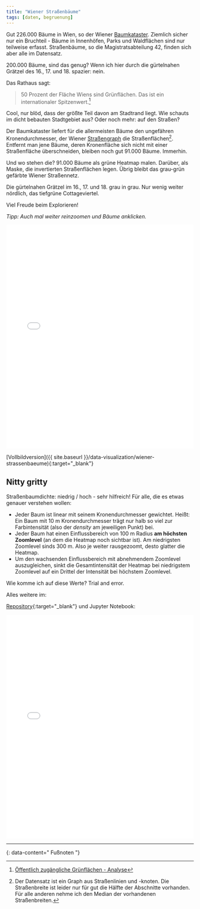 ```yaml
---
title: "Wiener Straßenbäume"
tags: [daten, begruenung]
---
```


Gut 226.000 Bäume in Wien, so der Wiener [Baumkataster](https://www.data.gv.at/katalog/de/dataset/stadt-wien_baumkatasterderstadtwien).
Ziemlich sicher nur ein Bruchteil - Bäume in Innenhöfen, Parks und Waldflächen sind nur teilweise erfasst.
Straßenbäume, so die Magistratsabteilung 42, finden sich aber alle im Datensatz.

200.000 Bäume, sind das genug?
Wenn ich hier durch die gürtelnahen Grätzel des 16., 17. und 18. spazier: nein.

Das Rathaus sagt:

> 50 Prozent der Fläche Wiens sind Grünflächen. Das ist ein internationaler Spitzenwert.[^1]

Cool, nur blöd, dass der größte Teil davon am Stadtrand liegt.
Wie schauts im dicht bebauten Stadtgebiet aus?
Oder noch mehr: auf den Straßen?

Der Baumkataster liefert für die allermeisten Bäume den ungefähren Kronendurchmesser, der Wiener [Straßengraph](https://www.data.gv.at/katalog/en/dataset/stadt-wien_straengraphwien) die Straßenflächen[^2].
Entfernt man jene Bäume, deren Kronenfläche sich nicht mit einer Straßenfläche überschneiden, bleiben noch gut 91.000 Bäume.
Immerhin.

Und wo stehen die?
91.000 Bäume als grüne Heatmap malen.
Darüber, als Maske, die invertierten Straßenflächen legen.
Übrig bleibt das grau-grün gefärbte Wiener Straßennetz.

Die gürtelnahen Grätzel im 16., 17. und 18. grau in grau.
Nur wenig weiter nördlich, das tiefgrüne Cottageviertel.

Viel Freude beim Explorieren!

_Tipp: Auch mal weiter reinzoomen und Bäume anklicken._

<iframe src="{{ site.baseurl }}/data-visualization/wiener-strassenbaeume" width="100%" height="600px" style="border:none;"></iframe>

[Vollbildversion]({{ site.baseurl }}/data-visualization/wiener-strassenbaeume){:target="\_blank"}

## Nitty gritty

Straßenbaumdichte: niedrig / hoch - sehr hilfreich!
Für alle, die es etwas genauer verstehen wollen:

- Jeder Baum ist linear mit seinem Kronendurchmesser gewichtet. Heißt: Ein Baum mit 10 m Kronendurchmesser trägt nur halb so viel zur Farbintensität (also der _density_ am jeweiligen Punkt) bei.
- Jeder Baum hat einen Einflussbereich von 100 m Radius **am höchsten Zoomlevel** (an dem die Heatmap noch sichtbar ist). Am niedrigsten Zoomlevel sinds 300 m. Also je weiter rausgezoomt, desto glatter die Heatmap.
- Um den wachsenden Einflussbereich mit abnehmendem Zoomlevel auszugleichen, sinkt die Gesamtintensität der Heatmap bei niedrigstem Zoomlevel auf ein Drittel der Intensität bei höchstem Zoomlevel.

Wie komme ich auf diese Werte?
Trial and error.

Alles weitere im:

[Repository](https://github.com/elias-gander/WienerStrassenbaeume){:target="\_blank"} und Jupyter Notebook:

<iframe src="{{ site.baseurl }}/data-visualization/wiener-strassenbaeume/notebook.html" width="100%" height="600px" style="border:none;"></iframe>

---

{: data-content=" Fußnoten "}

[^1]: [Öffentlich zugängliche Grünflächen - Analyse](https://www.wien.gv.at/umweltschutz/umweltgut/oeffentlich.html)
[^2]: Der Datensatz ist ein Graph aus Straßenlinien und -knoten. Die Straßenbreite ist leider nur für gut die Hälfte der Abschnitte vorhanden. Für alle anderen nehme ich den Median der vorhandenen Straßenbreiten.
